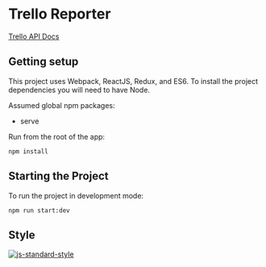 # Trello Reporter

[Trello API Docs](https://developers.trello.com/advanced-reference/)

## Getting setup

This project uses Webpack, ReactJS, Redux, and ES6.  To install the project dependencies you will need to have Node.

Assumed global npm packages:

- serve


Run from the root of the app:

```
npm install
```

## Starting the Project

To run the project in development mode:

```
npm run start:dev
```

## Style

[![js-standard-style](https://cdn.rawgit.com/feross/standard/master/badge.svg)](https://github.com/feross/standard)
